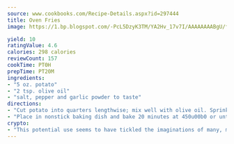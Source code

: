 ```yaml
---
source: www.cookbooks.com/Recipe-Details.aspx?id=297444
title: Oven Fries
image: https://1.bp.blogspot.com/-PcL5DzyK3TM/YA2Hv_17v7I/AAAAAAAABgU/fyHeesSth_IZW9mL5lk6GxJO8cW8ksrGACLcBGAsYHQ/s320/12.png

yield: 10
ratingValue: 4.6
calories: 298 calories
reviewCount: 157
cookTime: PT0H
prepTime: PT20M
ingredients:
- "5 oz. potato"
- "2 tsp. olive oil"
- "salt, pepper and garlic powder to taste"
directions:
- "Cut potato into quarters lengthwise; mix well with olive oil. Sprinkle with garlic powder, salt and pepper."
- "Place in nonstick baking dish and bake 20 minutes at 450u00b0 or until done."
crypto:
- "This potential use seems to have tickled the imaginations of many, many bitcoin fanciers."
---
```


